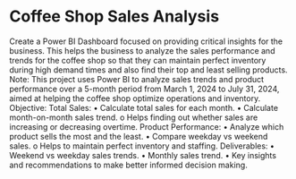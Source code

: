 # Coffee Shop Sales Analysis
Create a Power BI Dashboard focused on providing critical insights for the business. This helps the business to analyze the sales performance and trends for the coffee shop so that they can maintain perfect inventory during high demand times and also find their top and least selling products. 
Note: This project uses Power BI to analyze sales trends and product performance over a 5-month period from March 1, 2024 to July 31, 2024, aimed at helping the coffee shop optimize operations and inventory.
Objective:
Total Sales:
•	Calculate total sales for each month.
•	Calculate month-on-month sales trend.
o	Helps finding out whether sales are increasing or decreasing overtime.
Product Performance:
•	Analyze which product sells the most and the least.
•	Compare weekday vs weekend sales.
o	Helps to maintain perfect inventory and staffing. 
Deliverables:
•	Weekend vs weekday sales trends.
•	Monthly sales trend. 
•	Key insights and recommendations to make better informed decision making.

